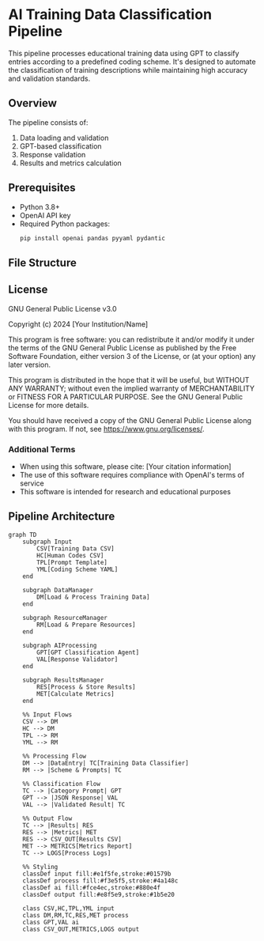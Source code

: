 # AI Training Data Classification Pipeline

This pipeline processes educational training data using GPT to classify entries according to a predefined coding scheme. It's designed to automate the classification of training descriptions while maintaining high accuracy and validation standards.

## Overview

The pipeline consists of:
1. Data loading and validation
2. GPT-based classification
3. Response validation
4. Results and metrics calculation

## Prerequisites

- Python 3.8+
- OpenAI API key
- Required Python packages:
  ```bash
  pip install openai pandas pyyaml pydantic
  ```

## File Structure 

## License

GNU General Public License v3.0

Copyright (c) 2024 [Your Institution/Name]

This program is free software: you can redistribute it and/or modify
it under the terms of the GNU General Public License as published by
the Free Software Foundation, either version 3 of the License, or
(at your option) any later version.

This program is distributed in the hope that it will be useful,
but WITHOUT ANY WARRANTY; without even the implied warranty of
MERCHANTABILITY or FITNESS FOR A PARTICULAR PURPOSE. See the
GNU General Public License for more details.

You should have received a copy of the GNU General Public License
along with this program. If not, see <https://www.gnu.org/licenses/>.

### Additional Terms

- When using this software, please cite: [Your citation information]
- The use of this software requires compliance with OpenAI's terms of service
- This software is intended for research and educational purposes 

## Pipeline Architecture

```mermaid
graph TD
    subgraph Input
        CSV[Training Data CSV]
        HC[Human Codes CSV]
        TPL[Prompt Template]
        YML[Coding Scheme YAML]
    end

    subgraph DataManager
        DM[Load & Process Training Data]
    end

    subgraph ResourceManager
        RM[Load & Prepare Resources]
    end

    subgraph AIProcessing
        GPT[GPT Classification Agent]
        VAL[Response Validator]
    end

    subgraph ResultsManager
        RES[Process & Store Results]
        MET[Calculate Metrics]
    end

    %% Input Flows
    CSV --> DM
    HC --> DM
    TPL --> RM
    YML --> RM

    %% Processing Flow
    DM --> |DataEntry| TC[Training Data Classifier]
    RM --> |Scheme & Prompts| TC
    
    %% Classification Flow
    TC --> |Category Prompt| GPT
    GPT --> |JSON Response| VAL
    VAL --> |Validated Result| TC
    
    %% Output Flow
    TC --> |Results| RES
    RES --> |Metrics| MET
    RES --> CSV_OUT[Results CSV]
    MET --> METRICS[Metrics Report]
    TC --> LOGS[Process Logs]

    %% Styling
    classDef input fill:#e1f5fe,stroke:#01579b
    classDef process fill:#f3e5f5,stroke:#4a148c
    classDef ai fill:#fce4ec,stroke:#880e4f
    classDef output fill:#e8f5e9,stroke:#1b5e20
    
    class CSV,HC,TPL,YML input
    class DM,RM,TC,RES,MET process
    class GPT,VAL ai
    class CSV_OUT,METRICS,LOGS output
```
